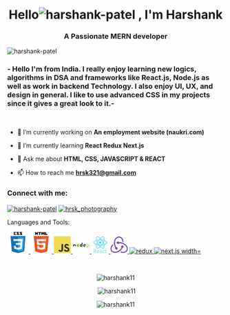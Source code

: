<h1 align="center" 
    >Hello<img src="https://emojipedia-us.s3.amazonaws.com/source/noto-emoji-animations/344/waving-hand_1f44b.gif" alt="harshank-patel" height="30" width="30"  margin-right="48"
                                   />  , I'm Harshank</h1>
                                   <h3 align="center">A Passionate  MERN developer</h3>
     <img  src="https://www.techuz.com/blog/wp-content/uploads/2018/08/How-to-hire-web-developers-from-India.gif" alt="harshank-patel" style="height:400px" />

<br/>

<h3> - Hello I'm from India. I really enjoy learning new logics, algorithms in DSA and frameworks like React.js, Node.js as well as work in backend Technology. I also enjoy UI, UX, and design in general. I like to use advanced CSS in my projects since it gives a great look to it.-</h3>


<br/>

- 🔭 I’m currently working on **An employment website (naukri.com)**

- 🌱 I’m currently learning **React Redux Next.js**

- 💬 Ask me about **HTML, CSS, JAVASCRIPT & REACT**

- 📫 How to reach me **hrsk321@gmail.com**

<h3 align="left">Connect with me:</h3>
<p align="left">
<a href="https://linkedin.com/in/harshank-patel" target="blank"><img align="center" src="https://raw.githubusercontent.com/rahuldkjain/github-profile-readme-generator/master/src/images/icons/Social/linked-in-alt.svg" alt="harshank-patel" height="30" width="40" /></a>
<a href="https://instagram.com/hrsk_photography" target="blank"><img align="center" src="https://raw.githubusercontent.com/rahuldkjain/github-profile-readme-generator/master/src/images/icons/Social/instagram.svg" alt="hrsk_photography" height="30" width="40" /></a>
</p>
 
<div style="margin:auto>
<h3 align="left">Languages and Tools:</h3>
<p align="left" margin:auto> <a href="https://www.w3schools.com/css/" target="_blank" rel="noreferrer"> <img src="https://raw.githubusercontent.com/devicons/devicon/master/icons/css3/css3-original-wordmark.svg" alt="css3" width="50" height="50"/> </a> <a href="https://www.w3.org/html/" target="_blank" rel="noreferrer"> <img src="https://raw.githubusercontent.com/devicons/devicon/master/icons/html5/html5-original-wordmark.svg" alt="html5" width="50" height="50"/> </a> <a href="https://developer.mozilla.org/en-US/docs/Web/JavaScript" target="_blank" rel="noreferrer"> <img src="https://raw.githubusercontent.com/devicons/devicon/master/icons/javascript/javascript-original.svg" alt="javascript" width="40" height="40"/> </a> <a href="https://nodejs.org" target="_blank" rel="noreferrer"> <img src="https://raw.githubusercontent.com/devicons/devicon/master/icons/nodejs/nodejs-original-wordmark.svg" alt="nodejs" width="40" height="40"/> </a> <a href="https://reactjs.org/" target="_blank" rel="noreferrer"> <img src="https://raw.githubusercontent.com/devicons/devicon/master/icons/react/react-original-wordmark.svg" alt="react" width="40" height="40"/> </a> <a href="https://redux.js.org" target="_blank" rel="noreferrer"> <img src="https://raw.githubusercontent.com/devicons/devicon/master/icons/redux/redux-original.svg" alt="redux" width="40" height="40"/> 

<img src="https://images.opencollective.com/chakra-ui-pro/61bd1dd/logo/256.png" alt="redux" width="40" height="40"/>
<img src="https://miro.medium.com/max/1400/1*iXsCHAHPN7xFAWuuWjE6-Q.png" alt="next.js width="40" height="40"/>                                                                                                                                                                                                                                   <br/>
</a> </p>
 <br/>
</div>
<div style="margin:auto">
<p align="center" ><img src="https://github-readme-stats.vercel.app/api/top-langs?username=harshank11&show_icons=true&locale=en&layout=compact" alt="harshank11" /></p>

<p align="center">&nbsp;<img  src="https://github-readme-stats.vercel.app/api?username=harshank11&show_icons=true&locale=en" alt="harshank11" /></p>

<p align="center"><img  src="https://github-readme-streak-stats.herokuapp.com/?user=harshank11&" alt="harshank11" /></p>
</div>

